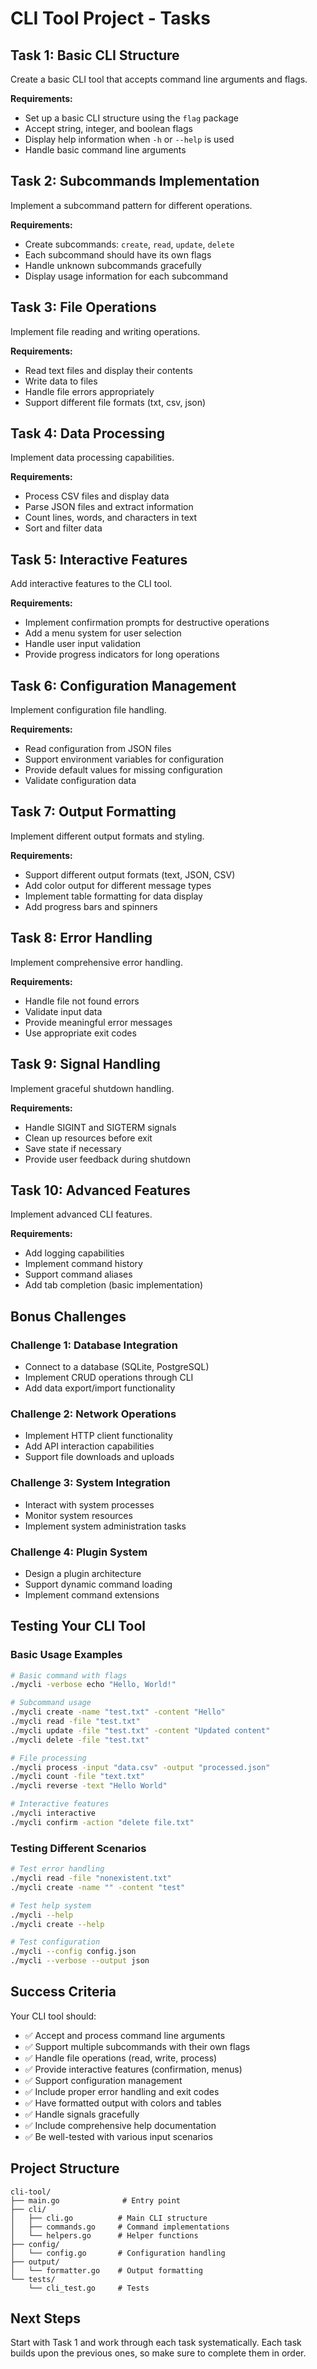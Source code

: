 # CLI Tool Project - Tasks

## Task 1: Basic CLI Structure

Create a basic CLI tool that accepts command line arguments and flags.

**Requirements:**
- Set up a basic CLI structure using the `flag` package
- Accept string, integer, and boolean flags
- Display help information when `-h` or `--help` is used
- Handle basic command line arguments

## Task 2: Subcommands Implementation

Implement a subcommand pattern for different operations.

**Requirements:**
- Create subcommands: `create`, `read`, `update`, `delete`
- Each subcommand should have its own flags
- Handle unknown subcommands gracefully
- Display usage information for each subcommand

## Task 3: File Operations

Implement file reading and writing operations.

**Requirements:**
- Read text files and display their contents
- Write data to files
- Handle file errors appropriately
- Support different file formats (txt, csv, json)

## Task 4: Data Processing

Implement data processing capabilities.

**Requirements:**
- Process CSV files and display data
- Parse JSON files and extract information
- Count lines, words, and characters in text
- Sort and filter data

## Task 5: Interactive Features

Add interactive features to the CLI tool.

**Requirements:**
- Implement confirmation prompts for destructive operations
- Add a menu system for user selection
- Handle user input validation
- Provide progress indicators for long operations

## Task 6: Configuration Management

Implement configuration file handling.

**Requirements:**
- Read configuration from JSON files
- Support environment variables for configuration
- Provide default values for missing configuration
- Validate configuration data

## Task 7: Output Formatting

Implement different output formats and styling.

**Requirements:**
- Support different output formats (text, JSON, CSV)
- Add color output for different message types
- Implement table formatting for data display
- Add progress bars and spinners

## Task 8: Error Handling

Implement comprehensive error handling.

**Requirements:**
- Handle file not found errors
- Validate input data
- Provide meaningful error messages
- Use appropriate exit codes

## Task 9: Signal Handling

Implement graceful shutdown handling.

**Requirements:**
- Handle SIGINT and SIGTERM signals
- Clean up resources before exit
- Save state if necessary
- Provide user feedback during shutdown

## Task 10: Advanced Features

Implement advanced CLI features.

**Requirements:**
- Add logging capabilities
- Implement command history
- Support command aliases
- Add tab completion (basic implementation)

## Bonus Challenges

### Challenge 1: Database Integration
- Connect to a database (SQLite, PostgreSQL)
- Implement CRUD operations through CLI
- Add data export/import functionality

### Challenge 2: Network Operations
- Implement HTTP client functionality
- Add API interaction capabilities
- Support file downloads and uploads

### Challenge 3: System Integration
- Interact with system processes
- Monitor system resources
- Implement system administration tasks

### Challenge 4: Plugin System
- Design a plugin architecture
- Support dynamic command loading
- Implement command extensions

## Testing Your CLI Tool

### Basic Usage Examples
```bash
# Basic command with flags
./mycli -verbose echo "Hello, World!"

# Subcommand usage
./mycli create -name "test.txt" -content "Hello"
./mycli read -file "test.txt"
./mycli update -file "test.txt" -content "Updated content"
./mycli delete -file "test.txt"

# File processing
./mycli process -input "data.csv" -output "processed.json"
./mycli count -file "text.txt"
./mycli reverse -text "Hello World"

# Interactive features
./mycli interactive
./mycli confirm -action "delete file.txt"
```

### Testing Different Scenarios
```bash
# Test error handling
./mycli read -file "nonexistent.txt"
./mycli create -name "" -content "test"

# Test help system
./mycli --help
./mycli create --help

# Test configuration
./mycli --config config.json
./mycli --verbose --output json
```

## Success Criteria

Your CLI tool should:
- ✅ Accept and process command line arguments
- ✅ Support multiple subcommands with their own flags
- ✅ Handle file operations (read, write, process)
- ✅ Provide interactive features (confirmation, menus)
- ✅ Support configuration management
- ✅ Include proper error handling and exit codes
- ✅ Have formatted output with colors and tables
- ✅ Handle signals gracefully
- ✅ Include comprehensive help documentation
- ✅ Be well-tested with various input scenarios

## Project Structure

```
cli-tool/
├── main.go              # Entry point
├── cli/
│   ├── cli.go          # Main CLI structure
│   ├── commands.go     # Command implementations
│   └── helpers.go      # Helper functions
├── config/
│   └── config.go       # Configuration handling
├── output/
│   └── formatter.go    # Output formatting
└── tests/
    └── cli_test.go     # Tests
```

## Next Steps

Start with Task 1 and work through each task systematically. Each task builds upon the previous ones, so make sure to complete them in order.